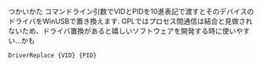 つかいかた
コマンドライン引数でVIDとPIDを10進表記で渡すとそのデバイスのドライバをWinUSBで置き換えます.
GPLではプロセス間通信は結合と見做されないため、ドライバ置換があると嬉しいソフトウェアを開発する時に使いやすい...かも
```
DriverReplace {VID} {PID}
```
